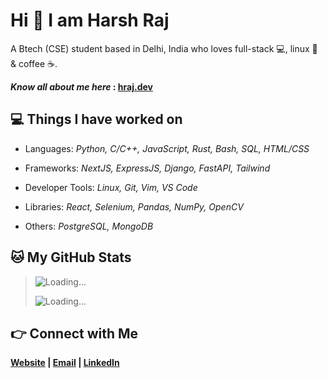 # Hi 👋 I am Harsh Raj

A Btech (CSE) student based in Delhi, India who loves full-stack 💻, linux 🐧 & coffee ☕.

**_Know all about me here_ : [hraj.dev](https://hraj.dev)**

## 💻 Things I have worked on

- Languages: *Python, C/C++, JavaScript, Rust, Bash, SQL, HTML/CSS*

- Frameworks: *NextJS, ExpressJS, Django, FastAPI, Tailwind*

- Developer Tools: *Linux, Git, Vim, VS Code*

- Libraries: *React, Selenium, Pandas, NumPy, OpenCV*

- Others: *PostgreSQL, MongoDB*

## 🐱 My GitHub Stats


> ![Loading...](https://github-readme-streak-stats-harshraj2717.vercel.app/?user=harshraj2717&theme=dark)
>
> ![Loading...](https://github-readme-stats-pvt-2.vercel.app/api/top-langs/?username=harshraj2717&theme=dark)

## 👉 Connect with Me

**[Website](https://hraj.dev) | [Email](mailto:harshraj2717@gmail.com) | [LinkedIn](https://www.linkedin.com/in/harshraj2717/)**
